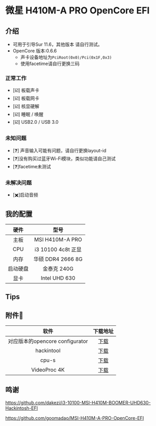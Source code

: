 # 微星 H410M-A PRO OpenCore EFI

## 介绍

- 可用于引导Sur 11.6，其他版本 请自行测试。
- OpenCore 版本:0.6.6
  - 声卡设备地址为`PciRoot(0x0)/Pci(0x1F,0x3)`
  - 使用facetime请自行更换三码
### 正常工作

- [☑️] 板载声卡
- [☑️] 板载网卡
- [☑️] 核显硬解
- [☑️] 睡眠 / 唤醒
- [☑️] USB2.0 / USB 3.0

### 未知问题

- [❓] 声音输入可能有问题，请自行更换layout-id
- [❓]没有购买过蓝牙Wi-Fi模块，类似功能请自己测试
- [❓]facetime未测试
### 未解决问题
- [✖️]启动音频

## 我的配置

|    硬件    |         型号         |
| :--------: | :------------------: |
|    主板    |   MSI H410M-A PRO    |
|    CPU     |  i3 10100 4c8t 正显   |
|    内存    | 华硕 DDR4 2666 8G |
|    启动硬盘    |   金泰克 240G    |
|    显卡    |   Intel UHD 630    |


## Tips

## 附件📎
|    软件    |         下载地址         |
| :--------: | :------------------: |
|    对应版本的opencore configurator    |  [下载]()  |
|    hackintool    |  [下载]()  |
|    cpu-s    |  [下载]()  |
|    VideoProc 4K    |  [下载]()  |

## 鸣谢

https://github.com/dakezi/i3-10100-MSI-H410M-BOOMER-UHD630-Hackintosh-EFI

https://github.com/goomadao/MSI-H410M-A-PRO-OpenCore-EFI


